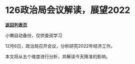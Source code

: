 # 126政治局会议解读，展望2022

[**返回列表页**](/gzh/政事堂2019)

小懒自动备份，仅供查阅学习

12月6日，政治局召开会议，分析研究2022年经济工作。

  

本文将从五个维度进行分析，并解读今天降准的影响。

